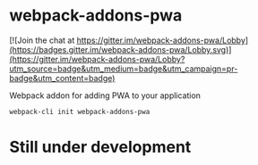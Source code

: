 # webpack-addons-pwa

[![Join the chat at https://gitter.im/webpack-addons-pwa/Lobby](https://badges.gitter.im/webpack-addons-pwa/Lobby.svg)](https://gitter.im/webpack-addons-pwa/Lobby?utm_source=badge&utm_medium=badge&utm_campaign=pr-badge&utm_content=badge)

Webpack addon for adding PWA to your application

`webpack-cli init webpack-addons-pwa`

# Still under development
